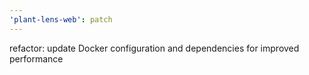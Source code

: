 ```yaml
---
'plant-lens-web': patch
---
```


refactor: update Docker configuration and dependencies for improved performance
